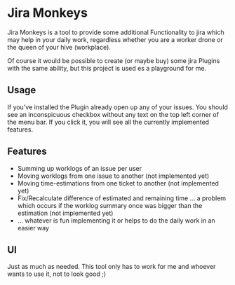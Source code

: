 Jira Monkeys
============

Jira Monkeys is a tool to provide some additional Functionality to jira which may help in your daily work, regardless whether you are a worker drone or the queen of your hive (workplace).

Of course it would be possible to create (or maybe buy) some jira Plugins with the same ability, but this project is used es a playground for me.

Usage
-----
If you've installed the Plugin already open up any of your issues. You should see an inconspicuous checkbox without any text on the top left corner of the menu bar. If you click it, you will see all the currently implemented features.

Features
--------
- Summing up worklogs of an issue per user
- Moving worklogs from one issue to another (not implemented yet)
- Moving time-estimations from one ticket to another (not implemented yet)
- Fix/Recalculate difference of estimated and remaining time ... a problem which occurs if the worklog summary once was bigger than the estimation (not implemented yet)
- ... whatever is fun implementing it or helps to do the daily work in an easier way

UI
--
Just as much as needed. This tool only has to work for me and whoever wants to use it, not to look good ;)